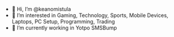 - 👋 Hi, I’m @keanomistula
- 👀 I’m interested in Gaming, Technology, Sports, Mobile Devices, Laptops, PC Setup, Programming, Trading
- 🌱 I’m currently working in Yotpo SMSBump

<!---
keanomistula/keanomistula is a ✨ special ✨ repository because its `README.md` (this file) appears on your GitHub profile.
You can click the Preview link to take a look at your changes.
--->
